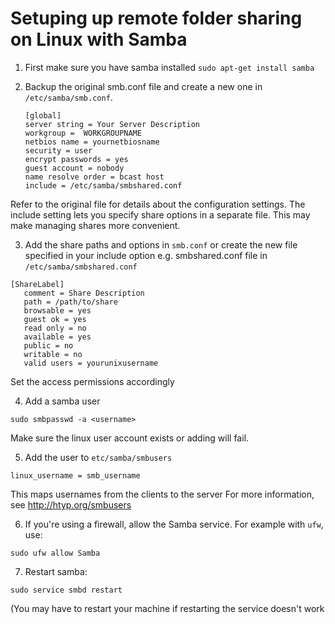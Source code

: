 # Setuping up remote folder sharing on Linux with Samba

1. First make sure you have samba installed
`sudo apt-get install samba`

2. Backup the original smb.conf file and create a new one in `/etc/samba/smb.conf`.

	```
	[global]
	server string = Your Server Description
	workgroup =  WORKGROUPNAME
	netbios name = yournetbiosname
	security = user
	encrypt passwords = yes
	guest account = nobody
	name resolve order = bcast host
	include = /etc/samba/smbshared.conf
	```
 Refer to the original file for details about the configuration settings.
The include setting lets you specify share options in a separate file. This may make managing shares more convenient.

3. Add the share paths and options in `smb.conf` or create the new file specified in your include option e.g. smbshared.conf file in `/etc/samba/smbshared.conf`

 ```
 [ShareLabel]
	comment = Share Description
	path = /path/to/share
	browsable = yes
	guest ok = yes
	read only = no
	available = yes
	public = no
	writable = no
	valid users = yourunixusername
```

 Set the access permissions accordingly

4. Add a samba user

 `sudo smbpasswd -a <username>`
 
 Make sure the linux user account exists or adding will fail.

5. Add the user to `etc/samba/smbusers`

 `linux_username = smb_username`
 
 This maps usernames from the clients to the server
 For more information, see http://htyp.org/smbusers

6. If you're using a firewall, allow the Samba service. For example with `ufw`, use:

 `sudo ufw allow Samba`

7. Restart samba:

 `sudo service smbd restart`
 
 (You may have to restart your machine if restarting the service doesn't work



